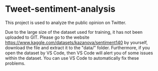 # Tweet-sentiment-analysis
This project is used to analyze the public opinion on Twitter.

Due to the large size of the dataset used for training, it has not been uploaded to GIT. Please go to the website https://www.kaggle.com/datasets/kazanova/sentiment140 by yourself, download the file and extract it to the "data/" folder. Furthermore, if you open the dataset by VS Code, then VS Code will alert you of some issues within the dataset. You can use VS Code to automatically fix these problems.